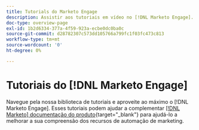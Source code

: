 ```yaml
---
title: Tutorials do Marketo Engage
description: Assistir aos tutoriais em vídeo no [!DNL Marketo Engage]. Melhore sua compreensão sobre o uso dos recursos de automação de marketing e muito mais.
doc-type: overview-page
exl-id: 1b2d6334-377a-4f59-923a-ecbe0dc0ba0c
source-git-commit: d28782307c573dd105766a799fc1f03fc473c813
workflow-type: tm+mt
source-wordcount: '0'
ht-degree: 0%

---
```


# Tutoriais do [!DNL Marketo Engage]

Navegue pela nossa biblioteca de tutoriais e aproveite ao máximo o [!DNL Marketo Engage]. Esses tutoriais podem ajudar a complementar [[!DNL Marketo] documentação do produto](https://experienceleague.adobe.com/docs/marketo/using/home.html?lang=pt-BR){target="_blank"} para ajudá-lo a melhorar a sua compreensão dos recursos de automação de marketing.

<div id="recs-overview-body-1"></div>
<div id="recs-overview-body-2"></div>
<div id="recs-overview-body-3"></div>
<div id="recs-overview-body-4"></div>
<div id="recs-overview-body-5"></div>
<div id="recs-overview-body-6"></div>
